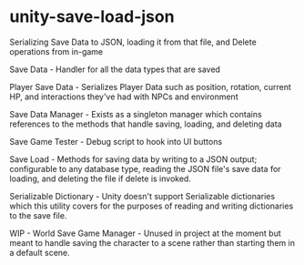 # unity-save-load-json
Serializing Save Data to JSON, loading it from that file, and Delete operations from in-game

Save Data - Handler for all the data types that are saved

Player Save Data - Serializes Player Data such as position, rotation, current HP, and interactions they've had with NPCs and environment

Save Data Manager - Exists as a singleton manager which contains references to the methods that handle saving, loading, and deleting data

Save Game Tester - Debug script to hook into UI buttons

Save Load - Methods for saving data by writing to a JSON output; configurable to any database type, reading the JSON file's save data for loading, and deleting the file if delete is invoked.

Serializable Dictionary - Unity doesn't support Serializable dictionaries which this utility covers for the purposes of reading and writing dictionaries to the save file.

WIP - World Save Game Manager - Unused in project at the moment but meant to handle saving the character to a scene rather than starting them in a default scene.
